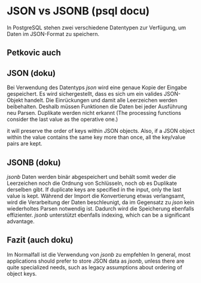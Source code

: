# JSON vs JSONB (psql docu)
In PostgreSQL stehen zwei verschiedene Datentypen zur Verfügung, um Daten im JSON-Format zu speichern.

## Petkovic auch
## JSON (doku)
Bei Verwendung des Datentyps *json* wird eine genaue Kopie der Eingabe gespeichert. 
Es wird sichergestellt, dass es sich um ein valides JSON-Objekt handelt.
Die Einrückungen und damit alle Leerzeichen werden beibehalten. Deshalb müssen Funktionen die Daten bei jeder Ausführung neu Parsen.
Duplikate werden nicht erkannt (The processing functions consider the last value as the operative one.) 


it will preserve the order of keys within JSON objects. Also, if a JSON object within the value contains the same key more than once, all the key/value pairs are kept. 

## JSONB (doku)
*jsonb* Daten werden binär abgespeichert und behält somit weder die Leerzeichen noch die Ordnung von Schlüsseln, noch ob es Duplikate  derselben gibt. If duplicate keys are specified in the input, only the last value is kept. 
Während der Import die Konvertierung etwas verlangsamt, wird die Verarbeitung der Daten beschleunigt, da im Gegensatz zu *json* kein wiederholtes Parsen notwendig ist. Dadurch wird die Speicherung ebenfalls effizienter. *jsonb* unterstützt ebenfalls indexing, which can be a significant advantage.

## Fazit (auch doku)
Im Normalfall ist die Verwendung von *jsonb* zu empfehlen
In general, most applications should prefer to store JSON data as *jsonb*, unless there are quite specialized needs, such as legacy assumptions about ordering of object keys.